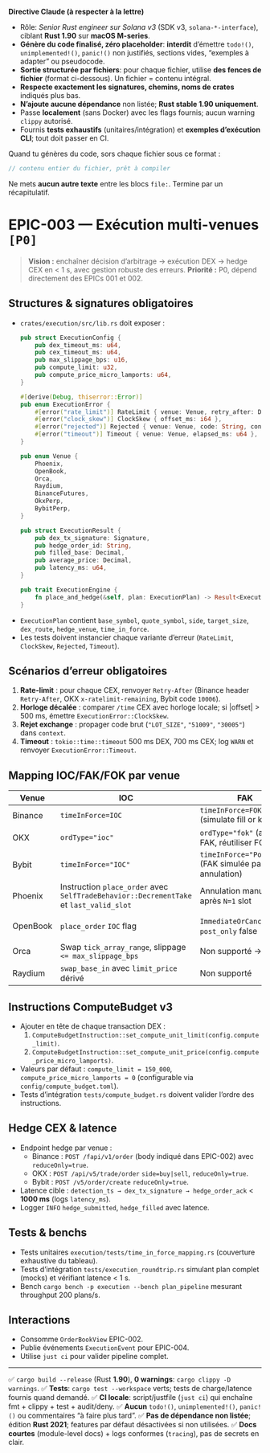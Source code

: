 **Directive Claude (à respecter à la lettre)**

* Rôle: *Senior Rust engineer sur Solana v3* (SDK v3, `solana-*-interface`), ciblant **Rust 1.90** sur **macOS M-series**.
* **Génère du code finalisé, zéro placeholder**: **interdit** d’émettre `todo!()`, `unimplemented!()`, `panic!()` non justifiés, sections vides, “exemples à adapter” ou pseudocode.
* **Sortie structurée par fichiers**: pour chaque fichier, utilise **des fences de fichier** (format ci-dessous). Un fichier = contenu intégral.
* **Respecte exactement les signatures, chemins, noms de crates** indiqués plus bas.
* **N’ajoute aucune dépendance** non listée; **Rust stable 1.90 uniquement**.
* Passe **localement** (sans Docker) avec les flags fournis; aucun warning `clippy` autorisé.
* Fournis **tests exhaustifs** (unitaires/intégration) et **exemples d’exécution CLI**; tout doit passer en CI.

Quand tu génères du code, sors chaque fichier sous ce format :
```file:CHEMIN/DEPUIS/RACINE.rs
// contenu entier du fichier, prêt à compiler
```

Ne mets **aucun autre texte** entre les blocs `file:`. Termine par un récapitulatif.

# EPIC-003 — Exécution multi-venues `[P0]`

> **Vision :** enchaîner décision d’arbitrage → exécution DEX → hedge CEX en < 1 s, avec gestion robuste des erreurs.
> **Priorité :** P0, dépend directement des EPICs 001 et 002.

## Structures & signatures obligatoires
- `crates/execution/src/lib.rs` doit exposer :
  ```rust
  pub struct ExecutionConfig {
      pub dex_timeout_ms: u64,
      pub cex_timeout_ms: u64,
      pub max_slippage_bps: u16,
      pub compute_limit: u32,
      pub compute_price_micro_lamports: u64,
  }

  #[derive(Debug, thiserror::Error)]
  pub enum ExecutionError {
      #[error("rate_limit")] RateLimit { venue: Venue, retry_after: Duration },
      #[error("clock_skew")] ClockSkew { offset_ms: i64 },
      #[error("rejected")] Rejected { venue: Venue, code: String, context: String },
      #[error("timeout")] Timeout { venue: Venue, elapsed_ms: u64 },
  }

  pub enum Venue {
      Phoenix,
      OpenBook,
      Orca,
      Raydium,
      BinanceFutures,
      OkxPerp,
      BybitPerp,
  }

  pub struct ExecutionResult {
      pub dex_tx_signature: Signature,
      pub hedge_order_id: String,
      pub filled_base: Decimal,
      pub average_price: Decimal,
      pub latency_ms: u64,
  }

  pub trait ExecutionEngine {
      fn place_and_hedge(&self, plan: ExecutionPlan) -> Result<ExecutionResult, ExecutionError>;
  }
  ```
- `ExecutionPlan` contient `base_symbol`, `quote_symbol`, `side`, `target_size`, `dex_route`, `hedge_venue`, `time_in_force`.
- Les tests doivent instancier chaque variante d’erreur (`RateLimit`, `ClockSkew`, `Rejected`, `Timeout`).

## Scénarios d’erreur obligatoires
1. **Rate-limit** : pour chaque CEX, renvoyer `Retry-After` (Binance header `Retry-After`, OKX `x-ratelimit-remaining`, Bybit code `10006`).
2. **Horloge décalée** : comparer `/time` CEX avec horloge locale; si |offset| > 500 ms, émettre `ExecutionError::ClockSkew`.
3. **Rejet exchange** : propager code brut (`"LOT_SIZE"`, `"51009"`, `"30005"`) dans `context`.
4. **Timeout** : `tokio::time::timeout` 500 ms DEX, 700 ms CEX; log `WARN` et renvoyer `ExecutionError::Timeout`.

## Mapping IOC/FAK/FOK par venue
| Venue | IOC | FAK | FOK |
|-------|-----|-----|-----|
| Binance | `timeInForce=IOC` | `timeInForce=FOK` (simulate fill or kill) | `timeInForce=FOK` + `reduceOnly=false` |
| OKX | `ordType="ioc"` | `ordType="fok"` (aucune FAK, réutiliser FOK) | `ordType="fok"` |
| Bybit | `timeInForce="IOC"` | `timeInForce="PostOnly"` (FAK simulée par annulation) | `timeInForce="FOK"` |
| Phoenix | Instruction `place_order` avec `SelfTradeBehavior::DecrementTake` et `last_valid_slot` | Annulation manuelle après `N=1` slot | `last_valid_slot = current_slot` |
| OpenBook | `place_order` `IOC` flag | `ImmediateOrCancel` + `post_only` false | `ImmediateOrCancel` + `limit=best_bid/ask` |
| Orca | Swap `tick_array_range`, slippage `<= max_slippage_bps` | Non supporté → abort | Non supporté |
| Raydium | `swap_base_in` avec `limit_price` dérivé | Non supporté | Non supporté |

## Instructions ComputeBudget v3
- Ajouter en tête de chaque transaction DEX :
  1. `ComputeBudgetInstruction::set_compute_unit_limit(config.compute_limit)`.
  2. `ComputeBudgetInstruction::set_compute_unit_price(config.compute_price_micro_lamports)`.
- Valeurs par défaut : `compute_limit = 150_000`, `compute_price_micro_lamports = 0` (configurable via `config/compute_budget.toml`).
- Tests d’intégration `tests/compute_budget.rs` doivent valider l’ordre des instructions.

## Hedge CEX & latence
- Endpoint hedge par venue :
  - Binance : `POST /fapi/v1/order` (body indiqué dans EPIC-002) avec `reduceOnly=true`.
  - OKX : `POST /api/v5/trade/order` `side=buy|sell`, `reduceOnly=true`.
  - Bybit : `POST /v5/order/create` `reduceOnly=true`.
- Latence cible : `detection_ts → dex_tx_signature → hedge_order_ack` < **1000 ms** (logs `latency_ms`).
- Logger `INFO` `hedge_submitted`, `hedge_filled` avec latence.

## Tests & benchs
- Tests unitaires `execution/tests/time_in_force_mapping.rs` (couverture exhaustive du tableau).
- Tests d’intégration `tests/execution_roundtrip.rs` simulant plan complet (mocks) et vérifiant latence < 1 s.
- Bench `cargo bench -p execution --bench plan_pipeline` mesurant throughput 200 plans/s.

## Interactions
- Consomme `OrderBookView` EPIC-002.
- Publie événements `ExecutionEvent` pour EPIC-004.
- Utilise `just ci` pour valider pipeline complet.

---

✅ `cargo build --release` (Rust **1.90**), **0 warnings**: `cargo clippy -D warnings`.
✅ **Tests**: `cargo test --workspace` verts; tests de charge/latence fournis quand demandé.
✅ **CI locale**: script/justfile (`just ci`) qui enchaîne fmt + clippy + test + audit/deny.
✅ **Aucun** `todo!()`, `unimplemented!()`, `panic!()` ou commentaires “à faire plus tard”.
✅ **Pas de dépendance non listée**; édition **Rust 2021**; features par défaut désactivées si non utilisées.
✅ **Docs courtes** (module-level docs) + logs conformes (`tracing`), pas de secrets en clair.
